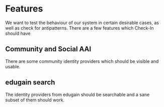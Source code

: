 # Features

We want to test the behaviour of our system in certain desirable cases, as well as check for antipatterns.
There are a few features which Check-In should have

## Community and Social AAI

There are some community identity providers which should be visible and usable.

## edugain search

The identity providers from edugain should be searchable and a sane subset of them should work.